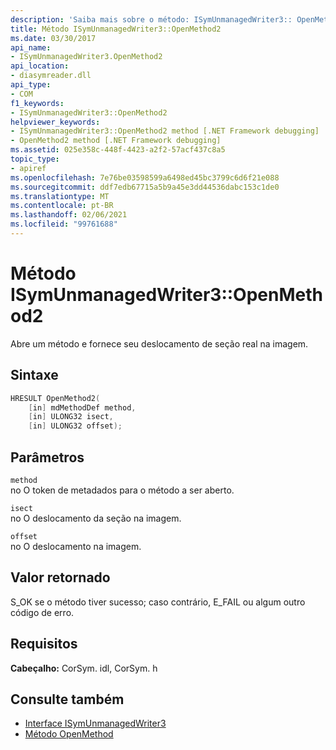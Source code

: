 ```yaml
---
description: 'Saiba mais sobre o método: ISymUnmanagedWriter3:: OpenMethod2'
title: Método ISymUnmanagedWriter3::OpenMethod2
ms.date: 03/30/2017
api_name:
- ISymUnmanagedWriter3.OpenMethod2
api_location:
- diasymreader.dll
api_type:
- COM
f1_keywords:
- ISymUnmanagedWriter3::OpenMethod2
helpviewer_keywords:
- ISymUnmanagedWriter3::OpenMethod2 method [.NET Framework debugging]
- OpenMethod2 method [.NET Framework debugging]
ms.assetid: 025e358c-448f-4423-a2f2-57acf437c8a5
topic_type:
- apiref
ms.openlocfilehash: 7e76be03598599a6498ed45bc3799c6d6f21e088
ms.sourcegitcommit: ddf7edb67715a5b9a45e3dd44536dabc153c1de0
ms.translationtype: MT
ms.contentlocale: pt-BR
ms.lasthandoff: 02/06/2021
ms.locfileid: "99761688"
---
```

# <a name="isymunmanagedwriter3openmethod2-method"></a>Método ISymUnmanagedWriter3::OpenMethod2

Abre um método e fornece seu deslocamento de seção real na imagem.  
  
## <a name="syntax"></a>Sintaxe  
  
```cpp  
HRESULT OpenMethod2(
    [in] mdMethodDef method,  
    [in] ULONG32 isect,  
    [in] ULONG32 offset);  
```  
  
## <a name="parameters"></a>Parâmetros  

 `method`  
 no O token de metadados para o método a ser aberto.  
  
 `isect`  
 no O deslocamento da seção na imagem.  
  
 `offset`  
 no O deslocamento na imagem.  
  
## <a name="return-value"></a>Valor retornado  

 S_OK se o método tiver sucesso; caso contrário, E_FAIL ou algum outro código de erro.  
  
## <a name="requirements"></a>Requisitos  

 **Cabeçalho:** CorSym. idl, CorSym. h  
  
## <a name="see-also"></a>Consulte também

- [Interface ISymUnmanagedWriter3](isymunmanagedwriter3-interface.md)
- [Método OpenMethod](isymunmanagedwriter-openmethod-method.md)
